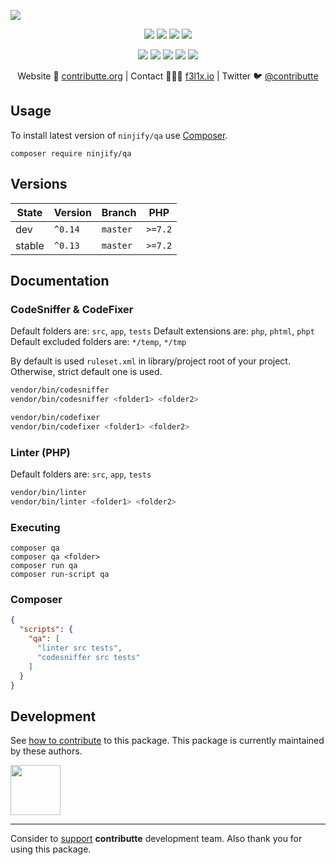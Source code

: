 ![](https://heatbadger.now.sh/github/readme/ninjify/qa/)

<p align=center>
  <a href="https://github.com/ninjify/qa/actions"><img src="https://badgen.net/github/checks/ninjify/qa/master?cache=300"></a>
  <a href="https://coveralls.io/r/ninjify/qa"><img src="https://badgen.net/coveralls/c/github/ninjify/qa?cache=300"></a>
  <a href="https://packagist.org/packages/ninjify/qa"><img src="https://badgen.net/packagist/dm/ninjify/qa"></a>
  <a href="https://packagist.org/packages/ninjify/qa"><img src="https://badgen.net/packagist/v/ninjify/qa"></a>
</p>
<p align=center>
  <a href="https://packagist.org/packages/ninjify/qa"><img src="https://badgen.net/packagist/php/ninjify/qa"></a>
  <a href="https://github.com/ninjify/qa"><img src="https://badgen.net/github/license/ninjify/qa"></a>
  <a href="https://bit.ly/ctteg"><img src="https://badgen.net/badge/support/gitter/cyan"></a>
  <a href="https://bit.ly/cttfo"><img src="https://badgen.net/badge/support/forum/yellow"></a>
  <a href="https://contributte.org/partners.html"><img src="https://badgen.net/badge/sponsor/donations/F96854"></a>
</p>

<p align=center>
Website 🚀 <a href="https://contributte.org">contributte.org</a> | Contact 👨🏻‍💻 <a href="https://f3l1x.io">f3l1x.io</a> | Twitter 🐦 <a href="https://twitter.com/contributte">@contributte</a>
</p>

## Usage

To install latest version of `ninjify/qa` use [Composer](https://getcomposer.com).

```
composer require ninjify/qa
```

## Versions

| State       | Version | Branch   | PHP     |
|-------------|---------|----------|---------|
| dev         | `^0.14` | `master` | `>=7.2` | 
| stable      | `^0.13` | `master` | `>=7.2` |

## Documentation

### CodeSniffer & CodeFixer

Default folders are: `src`, `app`, `tests`
Default extensions are: `php`, `phtml`, `phpt`
Default excluded folders are: `*/temp`, `*/tmp`

By default is used `ruleset.xml` in library/project root of your project. Otherwise, strict default one is used.

```sh
vendor/bin/codesniffer
vendor/bin/codesniffer <folder1> <folder2>
```

```sh
vendor/bin/codefixer
vendor/bin/codefixer <folder1> <folder2>
```

### Linter (PHP)

Default folders are: `src`, `app`, `tests`

```sh
vendor/bin/linter
vendor/bin/linter <folder1> <folder2>
```

### Executing

```
composer qa
composer qa <folder>
composer run qa
composer run-script qa
```

### Composer

```json
{
  "scripts": {
    "qa": [
      "linter src tests",
      "codesniffer src tests"
    ]
  }
}
```

## Development

See [how to contribute](https://contributte.org) to this package. This package is currently maintained by these authors.

<a href="https://github.com/f3l1x">
    <img width="80" height="80" src="https://avatars2.githubusercontent.com/u/538058?v=3&s=80">
</a>

-----

Consider to [support](https://contributte.org/partners.html) **contributte** development team.
Also thank you for using this package.
